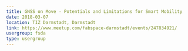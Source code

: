 ```yaml
---
title: GNSS on Move - Potentials and Limitations for Smart Mobility
date: 2018-03-07
location: TIZ Darmstadt, Darmstadt
link: https://www.meetup.com/fabspace-darmstadt/events/247834921/
usergroup: fsda
type: usergroup
---
```

